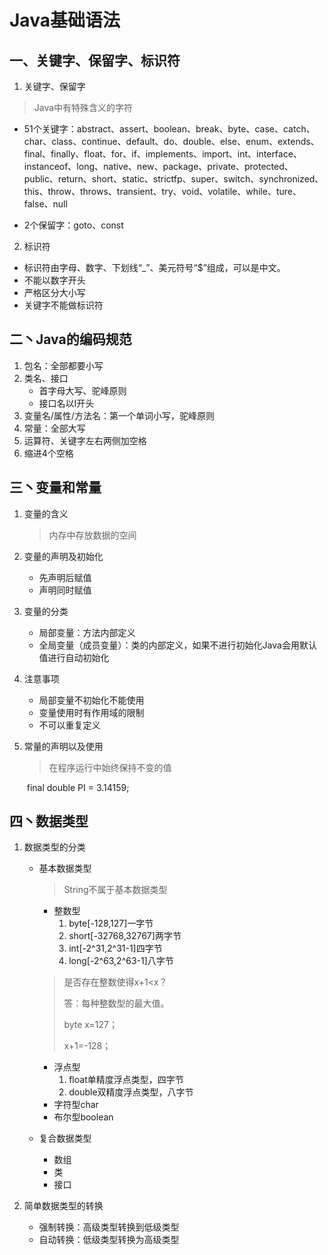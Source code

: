 # Java基础语法

## 一、关键字、保留字、标识符

1. 关键字、保留字

> Java中有特殊含义的字符

- 51个关键字：abstract、assert、boolean、break、byte、case、catch、char、class、continue、default、do、double、else、enum、extends、final、finally、float、for、if、implements、import、int、interface、instanceof、long、native、new、package、private、protected、public、return、short、static、strictfp、super、switch、synchronized、this、throw、throws、transient、try、void、volatile、while、ture、false、null

- 2个保留字：goto、const

2. 标识符

- 标识符由字母、数字、下划线“_”、美元符号“$”组成，可以是中文。
- 不能以数字开头
- 严格区分大小写
- 关键字不能做标识符

## 二丶Java的编码规范

1. 包名：全部都要小写
2. 类名、接口
   - 首字母大写、驼峰原则
   - 接口名以I开头
3. 变量名/属性/方法名：第一个单词小写，驼峰原则
4. 常量：全部大写
5. 运算符、关键字左右两侧加空格
6. 缩进4个空格

## 三丶变量和常量

1. 变量的含义

   > 内存中存放数据的空间

2. 变量的声明及初始化

   - 先声明后赋值
   - 声明同时赋值

3. 变量的分类

   - 局部变量：方法内部定义
   - 全局变量（成员变量）：类的内部定义，如果不进行初始化Java会用默认值进行自动初始化

4. 注意事项

   - 局部变量不初始化不能使用
   - 变量使用时有作用域的限制
   - 不可以重复定义

5. 常量的声明以及使用

   > 在程序运行中始终保持不变的值

   ​    final   double  PI  = 3.14159;

## 四丶数据类型

1. 数据类型的分类

   - 基本数据类型

     > String不属于基本数据类型

     - 整数型
       1. byte[-128,127]一字节
       2. short[-32768,32767]两字节
       3. int[-2^31,2^31-1]四字节
       4. long[-2^63,2^63-1]八字节

     > 是否存在整数使得x+1<x？
     >
     > 答：每种整数型的最大值。
     >
     > byte x=127；
     >
     > x+1=-128；

     - 浮点型
       1. float单精度浮点类型，四字节
       2. double双精度浮点类型，八字节
     - 字符型char
     - 布尔型boolean

   - 复合数据类型

     - 数组
     - 类
     - 接口

2. 简单数据类型的转换

   - 强制转换：高级类型转换到低级类型
   - 自动转换：低级类型转换为高级类型